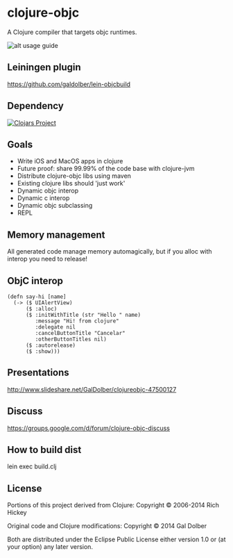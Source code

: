 # clojure-objc

A Clojure compiler that targets objc runtimes.

![alt usage guide](https://github.com/galdolber/clojure-objc-sample/raw/master/ios.gif)

## Leiningen plugin
 
 https://github.com/galdolber/lein-objcbuild
 
## Dependency

[![Clojars Project](http://clojars.org/galdolber/clojure-objc/latest-version.svg)](http://clojars.org/galdolber/clojure-objc)

## Goals

 * Write iOS and MacOS apps in clojure
 * Future proof: share 99.99% of the code base with clojure-jvm
 * Distribute clojure-objc libs using maven
 * Existing clojure libs should 'just work'
 * Dynamic objc interop
 * Dynamic c interop
 * Dynamic objc subclassing
 * REPL
 
## Memory management
 
 All generated code manage memory automagically, but if you alloc with interop you need to release!
 
## ObjC interop

    (defn say-hi [name]
      (-> ($ UIAlertView)
          ($ :alloc)
          ($ :initWithTitle (str "Hello " name)
             :message "Hi! from clojure"
             :delegate nil
             :cancelButtonTitle "Cancelar"
             :otherButtonTitles nil)
          ($ :autorelease)
          ($ :show)))
 
## Presentations

http://www.slideshare.net/GalDolber/clojureobjc-47500127
 
## Discuss
 
 https://groups.google.com/d/forum/clojure-objc-discuss
 
## How to build dist
 
 lein exec build.clj

## License

Portions of this project derived from Clojure:
Copyright © 2006-2014 Rich Hickey

Original code and Clojure modifications:
Copyright © 2014 Gal Dolber

Both are distributed under the Eclipse Public License either version 1.0 or (at your option) any later version.
